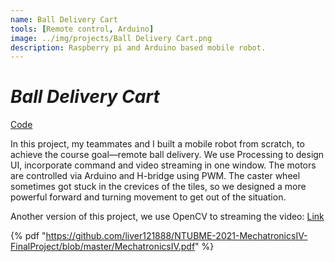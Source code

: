 ```yaml
---
name: Ball Delivery Cart
tools: [Remote control, Arduino]
image: ../img/projects/Ball Delivery Cart.png
description: Raspberry pi and Arduino based mobile robot.
---
```

# _Ball Delivery Cart_

[Code](https://github.com/liver121888/NTUBME-2021-MechatronicsIV-FinalProject)

In this project, my teammates and I built a mobile robot from scratch, to achieve the course goal—remote ball delivery.
We use Processing to design UI, incorporate command and video streaming in one window. The motors are controlled via Arduino and H-bridge using PWM.
The caster wheel sometimes got stuck in the crevices of the tiles, so we designed a more powerful forward and turning movement to get out of the situation.

Another version of this project, we use OpenCV to streaming the video:
[Link](https://youtu.be/2J82phaPbww)

{% pdf "https://github.com/liver121888/NTUBME-2021-MechatronicsIV-FinalProject/blob/master/MechatronicsIV.pdf" %}